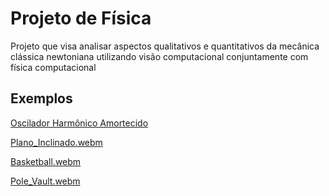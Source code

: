 # Projeto de Física
Projeto que visa analisar aspectos qualitativos e quantitativos da mecânica clássica newtoniana utilizando visão computacional conjuntamente com física computacional

## Exemplos

[Oscilador Harmônico Amortecido](https://user-images.githubusercontent.com/36778347/205051518-17b3d830-5d30-4bf6-9a1e-554033a85e43.webm)

[Plano_Inclinado.webm](https://user-images.githubusercontent.com/36778347/205053859-b5b6e465-6909-477a-ac93-7c41174ee69a.webm)

[Basketball.webm](https://user-images.githubusercontent.com/36778347/205060758-8068e3ff-49b7-446e-8b87-29613a90b00e.webm)

[Pole_Vault.webm](https://user-images.githubusercontent.com/36778347/205064104-c2d31fea-4fc5-44c4-ab2b-6a832d7ad3f9.webm)
